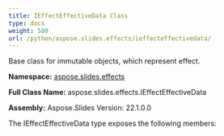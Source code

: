 ```yaml
---
title: IEffectEffectiveData Class
type: docs
weight: 580
url: /python/aspose.slides.effects/ieffecteffectivedata/
---
```


Base class for immutable objects, which represent effect.

**Namespace:** [aspose.slides.effects](/python/aspose.slides.effects/)

**Full Class Name:** aspose.slides.effects.IEffectEffectiveData

**Assembly:**  Aspose.Slides Version: 22.1.0.0

The IEffectEffectiveData type exposes the following members:
